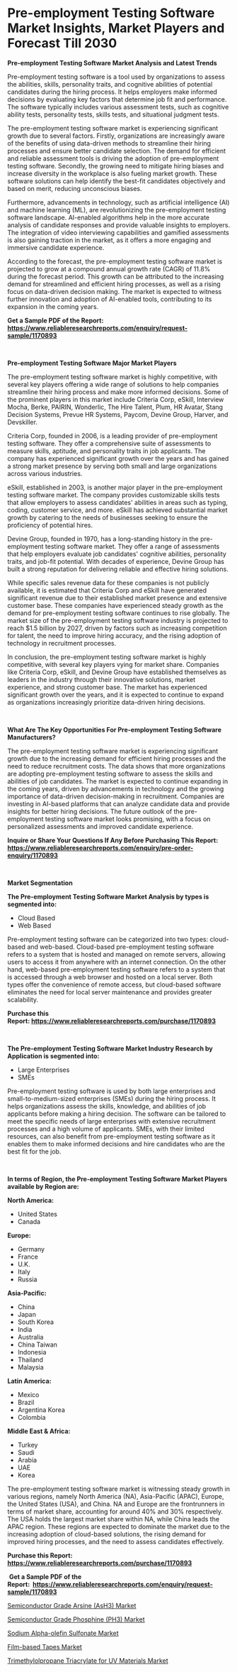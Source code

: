 <p><h1>Pre-employment Testing Software Market Insights, Market Players and Forecast Till 2030</h1></p><p><strong>Pre-employment Testing Software Market Analysis and Latest Trends</strong></p>
<p><p>Pre-employment testing software is a tool used by organizations to assess the abilities, skills, personality traits, and cognitive abilities of potential candidates during the hiring process. It helps employers make informed decisions by evaluating key factors that determine job fit and performance. The software typically includes various assessment tests, such as cognitive ability tests, personality tests, skills tests, and situational judgment tests.</p><p>The pre-employment testing software market is experiencing significant growth due to several factors. Firstly, organizations are increasingly aware of the benefits of using data-driven methods to streamline their hiring processes and ensure better candidate selection. The demand for efficient and reliable assessment tools is driving the adoption of pre-employment testing software. Secondly, the growing need to mitigate hiring biases and increase diversity in the workplace is also fueling market growth. These software solutions can help identify the best-fit candidates objectively and based on merit, reducing unconscious biases.</p><p>Furthermore, advancements in technology, such as artificial intelligence (AI) and machine learning (ML), are revolutionizing the pre-employment testing software landscape. AI-enabled algorithms help in the more accurate analysis of candidate responses and provide valuable insights to employers. The integration of video interviewing capabilities and gamified assessments is also gaining traction in the market, as it offers a more engaging and immersive candidate experience.</p><p>According to the forecast, the pre-employment testing software market is projected to grow at a compound annual growth rate (CAGR) of 11.8% during the forecast period. This growth can be attributed to the increasing demand for streamlined and efficient hiring processes, as well as a rising focus on data-driven decision making. The market is expected to witness further innovation and adoption of AI-enabled tools, contributing to its expansion in the coming years.</p></p>
<p><strong>Get a Sample PDF of the Report:&nbsp; <a href="https://www.reliableresearchreports.com/enquiry/request-sample/1170893">https://www.reliableresearchreports.com/enquiry/request-sample/1170893</a></strong></p>
<p>&nbsp;</p>
<p><strong>Pre-employment Testing Software Major Market Players</strong></p>
<p><p>The pre-employment testing software market is highly competitive, with several key players offering a wide range of solutions to help companies streamline their hiring process and make more informed decisions. Some of the prominent players in this market include Criteria Corp, eSkill, Interview Mocha, Berke, PAIRIN, Wonderlic, The Hire Talent, Plum, HR Avatar, Stang Decision Systems, Prevue HR Systems, Paycom, Devine Group, Harver, and Devskiller.</p><p>Criteria Corp, founded in 2006, is a leading provider of pre-employment testing software. They offer a comprehensive suite of assessments to measure skills, aptitude, and personality traits in job applicants. The company has experienced significant growth over the years and has gained a strong market presence by serving both small and large organizations across various industries.</p><p>eSkill, established in 2003, is another major player in the pre-employment testing software market. The company provides customizable skills tests that allow employers to assess candidates' abilities in areas such as typing, coding, customer service, and more. eSkill has achieved substantial market growth by catering to the needs of businesses seeking to ensure the proficiency of potential hires.</p><p>Devine Group, founded in 1970, has a long-standing history in the pre-employment testing software market. They offer a range of assessments that help employers evaluate job candidates' cognitive abilities, personality traits, and job-fit potential. With decades of experience, Devine Group has built a strong reputation for delivering reliable and effective hiring solutions.</p><p>While specific sales revenue data for these companies is not publicly available, it is estimated that Criteria Corp and eSkill have generated significant revenue due to their established market presence and extensive customer base. These companies have experienced steady growth as the demand for pre-employment testing software continues to rise globally. The market size of the pre-employment testing software industry is projected to reach $1.5 billion by 2027, driven by factors such as increasing competition for talent, the need to improve hiring accuracy, and the rising adoption of technology in recruitment processes.</p><p>In conclusion, the pre-employment testing software market is highly competitive, with several key players vying for market share. Companies like Criteria Corp, eSkill, and Devine Group have established themselves as leaders in the industry through their innovative solutions, market experience, and strong customer base. The market has experienced significant growth over the years, and it is expected to continue to expand as organizations increasingly prioritize data-driven hiring decisions.</p></p>
<p>&nbsp;</p>
<p><strong>What Are The Key Opportunities For Pre-employment Testing Software Manufacturers?</strong></p>
<p><p>The pre-employment testing software market is experiencing significant growth due to the increasing demand for efficient hiring processes and the need to reduce recruitment costs. The data shows that more organizations are adopting pre-employment testing software to assess the skills and abilities of job candidates. The market is expected to continue expanding in the coming years, driven by advancements in technology and the growing importance of data-driven decision-making in recruitment. Companies are investing in AI-based platforms that can analyze candidate data and provide insights for better hiring decisions. The future outlook of the pre-employment testing software market looks promising, with a focus on personalized assessments and improved candidate experience.</p></p>
<p><strong>Inquire or Share Your Questions If Any Before Purchasing This Report: <a href="https://www.reliableresearchreports.com/enquiry/pre-order-enquiry/1170893">https://www.reliableresearchreports.com/enquiry/pre-order-enquiry/1170893</a></strong></p>
<p>&nbsp;</p>
<p><strong>Market Segmentation</strong></p>
<p><strong>The Pre-employment Testing Software Market Analysis by types is segmented into:</strong></p>
<p><ul><li>Cloud Based</li><li>Web Based</li></ul></p>
<p><p>Pre-employment testing software can be categorized into two types: cloud-based and web-based. Cloud-based pre-employment testing software refers to a system that is hosted and managed on remote servers, allowing users to access it from anywhere with an internet connection. On the other hand, web-based pre-employment testing software refers to a system that is accessed through a web browser and hosted on a local server. Both types offer the convenience of remote access, but cloud-based software eliminates the need for local server maintenance and provides greater scalability.</p></p>
<p><strong>Purchase this Report:&nbsp;<a href="https://www.reliableresearchreports.com/purchase/1170893">https://www.reliableresearchreports.com/purchase/1170893</a></strong></p>
<p>&nbsp;</p>
<p><strong>The Pre-employment Testing Software Market Industry Research by Application is segmented into:</strong></p>
<p><ul><li>Large Enterprises</li><li>SMEs</li></ul></p>
<p><p>Pre-employment testing software is used by both large enterprises and small-to-medium-sized enterprises (SMEs) during the hiring process. It helps organizations assess the skills, knowledge, and abilities of job applicants before making a hiring decision. The software can be tailored to meet the specific needs of large enterprises with extensive recruitment processes and a high volume of applicants. SMEs, with their limited resources, can also benefit from pre-employment testing software as it enables them to make informed decisions and hire candidates who are the best fit for the job.</p></p>
<p>&nbsp;</p>
<p><strong>In terms of Region, the Pre-employment Testing Software Market Players available by Region are:</strong></p>
<p>
    <p> <strong> North America: </strong>
        <ul>
            <li>United States</li>
            <li>Canada</li>
        </ul>
        </p> 
    <p> <strong> Europe: </strong>
        <ul>
            <li>Germany</li>
            <li>France</li>
            <li>U.K.</li>
            <li>Italy</li>
            <li>Russia</li>
        </ul>
        </p> 
    <p> <strong> Asia-Pacific: </strong>
        <ul>
            <li>China</li>
            <li>Japan</li>
            <li>South Korea</li>
            <li>India</li>
            <li>Australia</li>
            <li>China Taiwan</li>
            <li>Indonesia</li>
            <li>Thailand</li>
            <li>Malaysia</li>
        </ul>
        </p> 
    <p> <strong> Latin America: </strong>
        <ul>
            <li>Mexico</li>
            <li>Brazil</li>
            <li>Argentina Korea</li>
            <li>Colombia</li>
        </ul>
        </p> 
    <p> <strong> Middle East & Africa: </strong>
        <ul>
            <li>Turkey</li>
            <li>Saudi</li>
            <li>Arabia</li>
            <li>UAE</li>
            <li>Korea</li>
        </ul>
    </p>
    </p>
<p><p>The pre-employment testing software market is witnessing steady growth in various regions, namely North America (NA), Asia-Pacific (APAC), Europe, the United States (USA), and China. NA and Europe are the frontrunners in terms of market share, accounting for around 40% and 30% respectively. The USA holds the largest market share within NA, while China leads the APAC region. These regions are expected to dominate the market due to the increasing adoption of cloud-based solutions, the rising demand for improved hiring processes, and the need to assess candidates effectively.</p></p>
<p><strong>Purchase this Report: <a href="https://www.reliableresearchreports.com/purchase/1170893">https://www.reliableresearchreports.com/purchase/1170893</a></strong></p>
<p>&nbsp;<strong>Get a Sample PDF of the Report:&nbsp;&nbsp;<a href="https://www.reliableresearchreports.com/enquiry/request-sample/1170893">https://www.reliableresearchreports.com/enquiry/request-sample/1170893</a></strong></p>
<p><strong></strong></p>
<p><p><a href="https://medium.com/@judyhunter52/semiconductor-grade-arsine-ash3-market-size-market-outlook-and-market-forecast-2023-to-2030-bd4722608250">Semiconductor Grade Arsine (AsH3) Market</a></p><p><a href="https://medium.com/@marilynadams76/semiconductor-grade-phosphine-ph3-market-outlook-industry-overview-and-forecast-2023-to-2030-ee889ac66e45">Semiconductor Grade Phosphine (PH3) Market</a></p><p><a href="https://medium.com/@jessicaelliott65/sodium-alpha-olefin-sulfonate-market-competitive-analysis-market-trends-and-forecast-to-2030-58fd07133041">Sodium Alpha-olefin Sulfonate Market</a></p><p><a href="https://medium.com/@melissaarnold2022/film-based-tapes-market-research-report-its-history-and-forecast-2023-to-2030-5b8149df54a7">Film-based Tapes Market</a></p><p><a href="https://medium.com/@heatherhall44/trimethylolpropane-triacrylate-for-uv-materials-market-trends-and-market-analysis-forecasted-for-11f5a65196de">Trimethylolpropane Triacrylate for UV Materials Market</a></p></p>